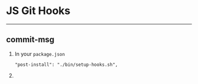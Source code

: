 # JS Git Hooks
---

## commit-msg

1. In your `package.json`
   ```
   "post-install": "./bin/setup-hooks.sh",
   ```
1. 